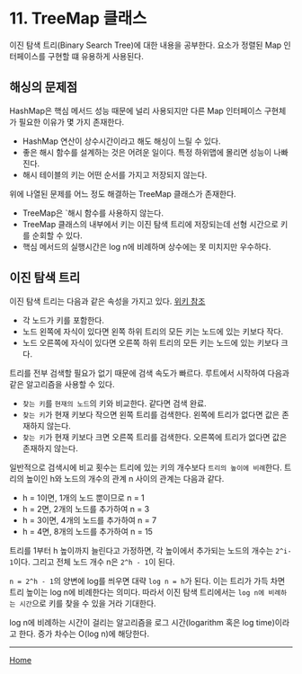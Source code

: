 # 11. TreeMap 클래스
이진 탐색 트리(Binary Search Tree)에 대한 내용을 공부한다. 요소가 정렬된 Map 인터페이스를 구현할 떄 유용하게 사용된다.

## 해싱의 문제점
HashMap은 핵심 메서드 성능 때문에 널리 사용되지만 다른 Map 인터페이스 구현체가 필요한 이유가 몇 가지 존재한다.

- HashMap 연산이 상수시간이라고 해도 해싱이 느릴 수 있다.
- 좋은 해시 함수를 설계하는 것은 어려운 일이다. 특정 하위맵에 몰리면 성능이 나빠진다.
- 해시 테이블의 키는 어떤 순서를 가지고 저장되지 않는다.

위에 나열된 문제를 어느 정도 해결하는 TreeMap 클래스가 존재한다.

- TreeMap은 `해시 함수를 사용하지 않는다.
- TreeMap 클래스의 내부에서 키는 이진 탐색 트리에 저장되는데 선형 시간으로 키를 순회할 수 있다.
- 핵심 메서드의 실행시간은 log n에 비례하며 상수에는 못 미치지만 우수하다.

## 이진 탐색 트리
이진 탐색 트리는 다음과 같은 속성을 가지고 있다. 
[위키 참조](https://en.wikipedia.org/wiki/Binary_search_tree)

- 각 노드가 키를 포함한다.
- 노드 왼쪽에 자식이 있다면 왼쪽 하위 트리의 모든 키는 노드에 있는 키보다 작다.
- 노드 오른쪽에 자식이 있다면 오른쪽 하위 트리의 모든 키는 노드에 있는 키보다 크다.

트리를 전부 검색할 필요가 없기 때문에 검색 속도가 빠르다. 루트에서 시작하여 다음과 같은 알고리즘을 사용할 수 있다.

- `찾는 키`를 `현재의 노드`의 키와 비교한다. 같다면 검색 완료.
- `찾는 키`가 현재 키보다 작으면 왼쪽 트리를 검색한다. 왼쪽에 트리가 없다면 값은 존재하지 않는다.
- `찾는 키`가 현재 키보다 크면 오른쪽 트리를 검색한다. 오른쪽에 트리가 없다면 값은 존재하지 않는다.

일반적으로 검색시에 비교 횟수는 트리에 있는 키의 개수보다 `트리의 높이에 비례`한다. 트리의 높이인 h와 노드의 개수의 관계 n 사이의 관계는 다음과 같다.

- h = 1이면, 1개의 노드 뿐이므로 n = 1
- h = 2면, 2개의 노드를 추가하여 n = 3
- h = 3이면, 4개의 노드를 추가하여 n = 7
- h = 4면, 8개의 노드를 추가하여 n = 15

트리를 1부터 h 높이까지 늘린다고 가정하면, 각 높이에서 추가되는 노드의 개수는 `2^i-1`이다. 그리고 전체 노드 개수 n은 `2^h - 1`이 된다.

`n = 2^h - 1`의 양변에 log를 씌우면 대략 `log n = h`가 된다. 이는 트리가 가득 차면 트리 높이는 log n에 비례한다는 의미다. 따라서 이진 탐색 트리에서는 `log n에 비례하는 시간`으로 키를 찾을 수 있을 거라 기대한다.

log n에 비례하는 시간이 걸리는 알고리즘을 로그 시간(logarithm 혹은 log time)이라고 한다. 증가 차수는 O(log n)에 해당한다.

---
[Home](../README.md)
